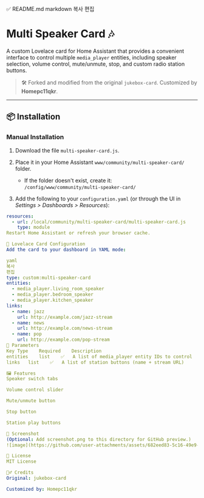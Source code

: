 
✅ README.md
markdown
복사
편집
# Multi Speaker Card 🎶

A custom Lovelace card for Home Assistant that provides a convenient interface to control multiple `media_player` entities, including speaker selection, volume control, mute/unmute, stop, and custom radio station buttons.

> 🛠️ Forked and modified from the original `jukebox-card`. Customized by **Homepc11qkr**.

---

## 📦 Installation

### Manual Installation

1. Download the file `multi-speaker-card.js`.
2. Place it in your Home Assistant `www/community/multi-speaker-card/` folder.
   - If the folder doesn't exist, create it:  
     `/config/www/community/multi-speaker-card/`

3. Add the following to your `configuration.yaml` (or through the UI in *Settings > Dashboards > Resources*):

```yaml
resources:
  - url: /local/community/multi-speaker-card/multi-speaker-card.js
    type: module
Restart Home Assistant or refresh your browser cache.

🧩 Lovelace Card Configuration
Add the card to your dashboard in YAML mode:

yaml
복사
편집
type: custom:multi-speaker-card
entities:
  - media_player.living_room_speaker
  - media_player.bedroom_speaker
  - media_player.kitchen_speaker
links:
  - name: jazz
    url: http://example.com/jazz-stream
  - name: news
    url: http://example.com/news-stream
  - name: pop
    url: http://example.com/pop-stream
🔑 Parameters
Key	Type	Required	Description
entities	list	✅	A list of media_player entity IDs to control
links	list	✅	A list of station buttons (name + stream URL)

🖼️ Features
Speaker switch tabs

Volume control slider

Mute/unmute button

Stop button

Station play buttons

📸 Screenshot
(Optional: Add screenshot.png to this directory for GitHub preview.)
![image](https://github.com/user-attachments/assets/682eed83-5c16-49e9-bd45-3796b557e273)

📄 License
MIT License

🙋‍♂️ Credits
Original: jukebox-card

Customized by: Homepc11qkr
